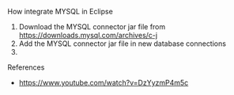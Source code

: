 How integrate MYSQL in Eclipse

1. Download the MYSQL connector jar file from https://downloads.mysql.com/archives/c-j
2. Add the MYSQL connector jar file in new database connections
3. 

References
- https://www.youtube.com/watch?v=DzYyzmP4m5c
